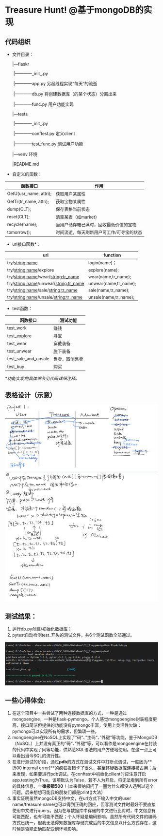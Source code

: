 # Treasure Hunt! @基于mongoDB的实现

## 代码组织

- 文件目录：

  |—flaskr

  ​		|————\_init\_.py

  ​		|————app.py		另起线程实现“每天”的流逝

  ​		|————db.py 		将创建数据库（的某个状态）分离出来

  ​		|————func.py		用户功能实现

  |—tests

  ​		|————\_init\_.py

  ​		|————conftest.py	定义client

  ​		|————test_func.py	测试用户功能

  |—venv								环境

  |README.md

- 自定义的函数：

| 函数接口               | 作用                                      |
| ---------------------- | ----------------------------------------- |
| GetU(usr_name, attri); | 获取用户某属性                            |
| GetTr(tr_name, attri); | 获取宝物某属性                            |
| dump(CLT);             | 保存表格当前状态                          |
| reset(CLT);            | 清空某表（如market）                      |
| recycle(name);         | 当用户储存箱已满时，回收最低价值的宝物    |
| tomorrow();            | 时间流逝，每天刷新用户可工作/可寻宝的状态 |

- url接口函数*：

| url                                       | function              |
| ----------------------------------------- | --------------------- |
| try/<string:name>                         | login(name)；         |
| try/<string:name>/explore                 | explore(name);        |
| try/<string:name>/wear/<string:tr_name>   | wear(name,tr_name);   |
| try/<string:name>/unwear/<string:tr_name> | unwear(name,tr_name); |
| try/<string:name>/sale/<string:tr_name>   | sale(name,tr_name);   |
| try/<string:name>/unsale/<string:tr_name> | unsale(name,tr_name); |

- test函数：

| 函数接口             | 测试功能       |
| -------------------- | -------------- |
| test_work            | 赚钱           |
| test_explore         | 寻宝           |
| test_wear            | 穿戴装备       |
| test_unwear          | 脱下装备       |
| test_sale_and_unsale | 售卖、取消售卖 |
| test_buy             | 购买           |

**功能实现的具体细节见代码详细注释。*

## 表格设计（示意）

![1572240884726](README.assets/1572240884726.png)

## 测试结果：

1. 运行db.py创建/初始化数据库；
2. pytest自动检测test_开头的测试文件，共6个测试函数全部通过。

![image-20200115034234139](README.assets/image-20200115034234139.png)

## 一些心得体会:

1. 在这个项目中一共尝试了两种连接数据库的方式，一种是通过mongoengine，一种是flask-pymongo。个人感觉mongoengine封装程度更高，接口简洁但提供的功能没有pymongo丰富，使用上灵活性欠缺；pymongo可以实现所有的需求，但繁琐一些。
2. mongoengine在NoSQL上实现了”码“、”主码“、”外键“等功能，鉴于MongoDB（NoSQL）上并没有真正的”码“、”外键“等，可以看作是mongoengine在封装的代码中实现了同等功能，供熟悉SQL语法的用户方便地使用。在这一点上可以看出当今SQL的流行性。
3. 在进行测试的阶段，通过**pdb**的方式在测试文件中打断点调试，一度因为**[500 internal error]**的疯狂报错卡了很久，甚至怀疑数据库连接被占用；后来发现，如果要进行pdb调试，在conftest中初始化cllient时应注意开启app.testing为True。该项默认为False，若不人为开启，将无法看到所有error的具体信息，**一律报错500**！(本来很纳闷问了一圈为什么都没人遇到过这个问题，后来想想可能我的朋友们都是print()大法）
4. 事实证明虽然mongoDB支持中文，在url方式下输入中文的user name/treasure name也可以得到正确的回应，但写测试文件时最好不要直接使用中文进行query。因为在与数据库中存储的中文进行比对时，中文信息有可能匹配，也有可能不匹配；个人怀疑是编码影响，虽然所有代码文件的编码方式已统一，但我无法得知数据库存储完成后的中文信息以什么方式存在，这时候是否能正确匹配受到环境影响。